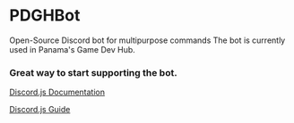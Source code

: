 # PDGHBot
Open-Source Discord bot for multipurpose commands The bot is currently used in Panama's Game Dev Hub.

### Great way to start supporting the bot.
[Discord.js Documentation](https://discord.js.org/#/docs/discord.js/main/general/welcome)

[Discord.js Guide](https://discordjs.guide/#before-you-begin)
